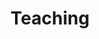 ---
templateKey: 'teaching-page'
path: /teaching
title: Teaching
modules:
    teachingType: Modules
    teachings:
        - topic: Methodology
          lectures:
            - title: "Automated content and social media analysis"
              course: "Design your research: skills and methodologies in IR"
              university: "University of Milan"
              year: "2019"
            - title: "Data visualization, maps and infographics"
              course: "Design your research: skills and methodologies in IR"
              university: "University of Milan"
              year: "2019"
            - title: "Working in IOs, NGOs and think tanks"
              course: "Design your research: skills and methodologies in IR"
              university: "University of Milan"
              year: "2019"
            - title: "Discussing and structuring your research projects and dissertations"
              course: "Design your research: skills and methodologies in IR"
              university: "University of Milan"
              year: "2019"
guestLectures:
    teachingType: "Guest Lectures"
    teachings:
        - topic: Jihadism
          lectures:
            - title: "La comunicazione dello Stato Islamico, L'ISIS e le nuove forme del jihadismo"
              course: "Winter and Summer School"
              university: "Italian Institute for International Political Studies (ISPI)"
              year: "2018-2019"
              linkSection:
                linksText: "Click here to download the evaluation for the Winter and Summer School lessons:"
                links:
                    - text: "Winter"
                      link: "www.google.it"
                    - text: "Summer"
                      link: "www.google.it"
            - title: "The communication strategy of IS"
              course: "Guest lecture delivered as part of the module Anthropology of Communication"
              university: "Politecnico di Milano (University of Milan)"
              year: "2017"
              linkSection:
                linksText: ""
                links:
                    - text: ""
                      link: ""
            - title: "La strategia di comunicazione di IS"
              course: "Organizzazioni internazionali"
              university: "University of Pavia - Italian Institute for International Political Studies (ISPI)"
              year: "2015-2016"
              linkSection:
                linksText: ""
                links:
                    - text: ""
                      link: ""
        - topic: Middle East Politics
          lectures:
            - title: "La minaccia terroristica nel vicino oriente: il caso dell’Egitto"
              course: "Winter and Summer School"
              university: "Italian Institute for International Political Studies (ISPI)"
              year: "2018-2019"
              linkSection:
                linksText: "Click here to download the evaluation for the Winter and Summer School lessons:"
                links:
                    - text: "Winter"
                      link: "www.google.it"
                    - text: "Summer"
                      link: "www.google.it"
            - title: "La questione libica e gli equilibri regionali nell’area afromediterranea"
              course: "???"
              university: "University of Palermo – Istituto Mediterraneo Studi Internazionali (IMESI)"
              year: "2018"
              linkSection:
                linksText: ""
                links:
                    - text: ""
                      link: ""
            - title: "La strategia di comunicazione di IS"
              course: "Organizzazioni internazionali"
              university: "University of Pavia - Italian Institute for International Political Studies (ISPI)"
              year: "2015-2016"
              linkSection:
                linksText: ""
                links:
                    - text: ""
                      link: ""
---